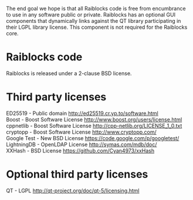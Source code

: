 The end goal we hope is that all Raiblocks code is free from encumbrance to use in any software public or private.  Raiblocks has an optional GUI components that dynamically links against the QT library participating in their LGPL library license.  This component is not required for the Raiblocks core.  
  
# Raiblocks code  
Raiblocks is released under a 2-clause BSD license.  
  
# Third party licenses  
ED25519 - Public domain http://ed25519.cr.yp.to/software.html  
Boost - Boost Software License http://www.boost.org/users/license.html  
cppnetlib - Boost Software License http://cpp-netlib.org/LICENSE_1_0.txt  
cryptopp - Boost Software License http://www.cryptopp.com/  
Google Test - New BSD License https://code.google.com/p/googletest/  
LightningDB - OpenLDAP License http://symas.com/mdb/doc/  
XXHash - BSD License https://github.com/Cyan4973/xxHash
  
# Optional third party licenses  
QT - LGPL http://qt-project.org/doc/qt-5/licensing.html  
